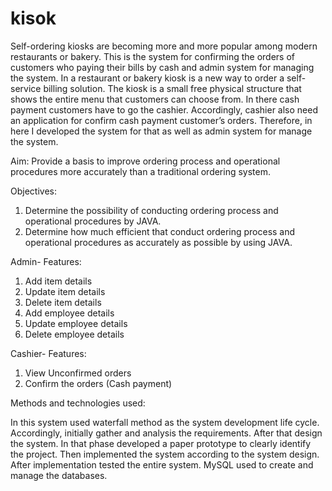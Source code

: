 # kisok
Self-ordering kiosks are becoming more and more popular among modern restaurants or bakery. This is the system for confirming the orders of customers who paying their bills by cash and admin system for managing the system.
In a restaurant or bakery kiosk is a new way to order a self-service billing solution. The kiosk is a small free physical structure that shows the entire menu that customers can choose from.
In there cash payment customers have to go the cashier. Accordingly, cashier also need an application for confirm cash payment customer’s orders. Therefore, in here I developed the system for that as well as admin system for manage the system.

Aim:
Provide a basis to improve ordering process and operational procedures more accurately than a traditional ordering system.

Objectives:
1. Determine the possibility of conducting ordering process and operational procedures by JAVA.
2. Determine how much efficient that conduct ordering process and operational procedures as accurately as possible by using JAVA.

Admin- Features:

1. Add item details
2. Update item details
3. Delete item details
4. Add employee details
5. Update employee details
6. Delete employee details
   
Cashier- Features:

1. View Unconfirmed orders
2. Confirm the orders (Cash payment)

Methods and technologies used:

In this system used waterfall method as the system development life cycle. Accordingly, initially  gather and analysis the requirements. After that design the system. In that phase developed a paper prototype to clearly identify the project. Then implemented the system according to the system design. After implementation tested the entire system. MySQL used to create and manage the databases.
